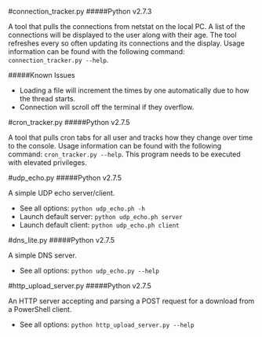 #connection_tracker.py
#####Python v2.7.3

A tool that pulls the connections from netstat on the local PC. A list of the connections will be displayed to the user along with their age. The tool refreshes every so often updating its connections and the display. Usage information can be found with the following command: `connection_tracker.py --help`.

#####Known Issues

* Loading a file will increment the times by one automatically due to how the thread starts.
* Connection will scroll off the terminal if they overflow.

#cron_tracker.py
#####Python v2.7.5

A tool that pulls cron tabs for all user and tracks how they change over time to the console. Usage information can be found with the following command: `cron_tracker.py --help`. This program needs to be executed with elevated privileges.

#udp_echo.py
#####Python v2.7.5

A simple UDP echo server/client.

* See all options: `python udp_echo.ph -h`
* Launch default server: `python udp_echo.ph server`
* Launch default client: `python udp_echo.ph client`

#dns_lite.py
#####Python v2.7.5

A simple DNS server.

* See all options: `python udp_echo.py --help`

#http_upload_server.py
#####Python v2.7.5

An HTTP server accepting and parsing a POST request for a download from a PowerShell client.

* See all options: `python http_upload_server.py --help`